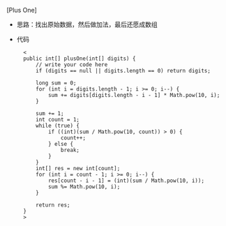 [Plus One]
* 思路：找出原始数据，然后做加法，最后还愿成数组
* 代码

        <
        public int[] plusOne(int[] digits) {
            // write your code here
            if (digits == null || digits.length == 0) return digits;
            
            long sum = 0;
            for (int i = digits.length - 1; i >= 0; i--) {
                sum += digits[digits.length - i - 1] * Math.pow(10, i);
            }
            
            sum += 1;
            int count = 1;
            while (true) {
                if ((int)(sum / Math.pow(10, count)) > 0) {
                    count++;
                } else {
                    break;
                } 
            }
            int[] res = new int[count];
            for (int i = count - 1; i >= 0; i--) {
                res[count - i - 1] = (int)(sum / Math.pow(10, i));
                sum %= Math.pow(10, i);
            }
            
            return res;
        }
        >